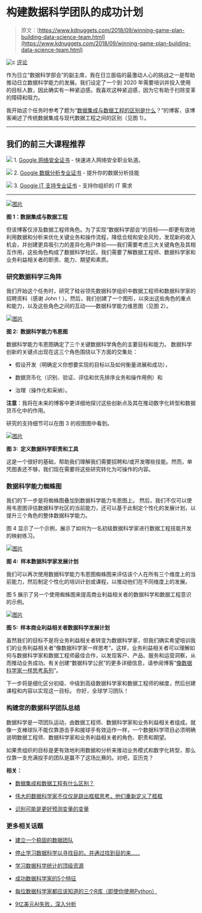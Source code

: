 # 构建数据科学团队的成功计划

> 原文：[https://www.kdnuggets.com/2018/09/winning-game-plan-building-data-science-team.html](https://www.kdnuggets.com/2018/09/winning-game-plan-building-data-science-team.html)

![c](../Images/3d9c022da2d331bb56691a9617b91b90.png) [评论](#comments)

作为日立“数据科学部会”的副主席，我在日立面临的最激动人心的挑战之一是帮助推动日立数据科学能力的发展。我们设定了一个到 2020 年需要培训并投入使用的目标人数，因此确实有一种紧迫感。我喜欢这种紧迫感，因为它有助于扫除变革的障碍和阻力。

我开始这个任务时参考了题为“[数据集成与数据工程的区别是什么](https://www.linkedin.com/pulse/whats-difference-between-data-integration-engineering-bill-schmarzo/)？”的博客，该博客阐述了传统数据集成与现代数据工程之间的区别（见图 1）。

* * *

## 我们的前三大课程推荐

![](../Images/0244c01ba9267c002ef39d4907e0b8fb.png) 1\. [Google 网络安全证书](https://www.kdnuggets.com/google-cybersecurity) - 快速进入网络安全职业轨道。

![](../Images/e225c49c3c91745821c8c0368bf04711.png) 2\. [Google 数据分析专业证书](https://www.kdnuggets.com/google-data-analytics) - 提升你的数据分析技能

![](../Images/0244c01ba9267c002ef39d4907e0b8fb.png) 3\. [Google IT 支持专业证书](https://www.kdnuggets.com/google-itsupport) - 支持你组织的 IT 需求

* * *

[![图片](../Images/7ab09b98994bc48bc8c8a671f04ce5cb.png)](https://image.ibb.co/kkrsCK/schmarzo_data_science_team_1.png)

**图 1：数据集成与数据工程**

但该博客仅涉及数据工程师角色。为了实现“数据科学部会”的目标——即更有效地利用数据和分析来优化关键业务和操作流程，降低合规和安全风险，发现新的收入机会，并创建更具吸引力的差异化用户体验——我们需要考虑三大关键角色及其相互作用，这些角色构成了数据科学社区。我们需要了解数据工程师、数据科学家和业务利益相关者的职责、能力、期望和素质。

### **研究数据科学三角阵**

我们开始这个任务时，研究了硅谷领先数据科学组织中数据工程师和数据科学家的招聘资料（感谢 John！）。然后，我们创建了一个图形，以突出这些角色的重点和能力，以及这些角色之间的互动——数据科学能力维恩图（见图 2）。

[![图片](../Images/170552e6e557f0b7a6a9057e5d4361a7.png)](https://image.ibb.co/hK1sCK/schmarzo_data_science_team_2.png)

**图 2:  数据科学能力韦恩图**

数据科学能力韦恩图确定了三个关键数据科学角色的主要目标和能力。 数据科学创新的关键点出现在这三个角色围绕以下方面的交集处：

+   假设开发（明确定义你想要实现的目标以及如何衡量进展和成功），

+   数据货币化（识别、验证、评估和优先排序业务和操作用例）和

+   治理（操作化和采纳）。

**注意**：我将在未来的博客中更详细地探讨这些创新点及其在推动数字化转型和数据货币化中的作用。

研究的支持细节可以在图 3 的视图图中看到。

[![图片](../Images/63785aeac287b77849712e0f83310126.png)](https://image.ibb.co/ggiDHK/image2.png)

**图 3:  定义数据科学职责和工具**

这是一个很好的基础，帮助我们理解我们需要招聘和/或开发哪些技能。然而，单凭图表还不够，我们现在需要将这些研究转化为可操作的内容。

### **数据科学能力蜘蛛图**

我们的下一步是将蜘蛛图叠加到数据科学能力韦恩图上。 然后，我们不仅可以使用韦恩图评估数据科学社区的当前能力，还可以基于此制定个性化的发展计划，以提升三个角色的整体数据科学能力。

图 4 显示了一个示例，展示了如何为一名初级数据科学家进行数据工程技能开发的映射练习。

[![图片](../Images/74e88bd6288a28f25b3e792a25b253d3.png)](https://image.ibb.co/jQnAzz/schmarzo_data_science_team_4.png)

**图 4:  样本数据科学家发展计划**

我们可以再次使用数据科学能力韦恩图蜘蛛图来评估该个人在所有三个维度上的当前能力，然后制定个性化的培训计划或课程，以推动他们在不同维度上的发展。

图 5 展示了另一个使用蜘蛛图来提高商业利益相关者的数据科学和数据工程意识的示例。

[![图片](../Images/220663303e25dcccab3490162706ab66.png)](https://image.ibb.co/ghZqzz/schmarzo_data_science_team_5.png)

**图 5:  样本商业利益相关者数据科学发展计划**

虽然我们的目标不是将业务利益相关者转变为数据科学家，但我们确实希望培训我们的业务利益相关者“像数据科学家一样思考”。这样，业务利益相关者可以理解如何与数据科学家和数据工程师最佳合作，以发现客户、产品、服务和运营洞察，从而推动业务成功。有关创建“数据科学公民”的更多详细信息，请参阅博客“[像数据科学家一样思考系列](https://www.linkedin.com/pulse/refined-thinking-like-data-scientist-series-bill-schmarzo/)”。

下一步将是细化区分初级、中级到高级数据科学家和数据工程师的梯度，然后创建课程和内容以实现这一目标。 你好，全球学习团队！

### **构建您的数据科学团队总结**

数据科学是一项团队运动，由数据工程师、数据科学家和业务利益相关者组成。就像一支棒球队不能仅靠游击手和接球手有效运作一样，一个数据科学项目必须明确说明数据工程师、数据科学家和业务利益相关者的角色、职责和期望。

如果贵组织的目标是更有效地利用数据和分析来推动业务模式和数字化转型，那么仅靠一支充满投手的团队是赢不了这场比赛的。对吧，亚历克？

**相关：**

+   [数据集成和数据工程有什么区别？](/2018/06/difference-between-data-integration-data-engineering.html)

+   [伟大的数据科学家不仅仅是跳出框框思考，他们重新定义了框框](/2018/03/great-data-scientists-think-outside-redefine-box.html)

+   [识别可能是更好预测变量的变量](/2017/02/schmarzo-variables-better-predictors.html)

### 更多相关话题

+   [建立一个稳固的数据团队](https://www.kdnuggets.com/2021/12/build-solid-data-team.html)

+   [停止学习数据科学以寻找目的，并通过找到目的来……](https://www.kdnuggets.com/2021/12/stop-learning-data-science-find-purpose.html)

+   [学习数据科学统计的顶级资源](https://www.kdnuggets.com/2021/12/springboard-top-resources-learn-data-science-statistics.html)

+   [成功数据科学家的5个特征](https://www.kdnuggets.com/2021/12/5-characteristics-successful-data-scientist.html)

+   [每位数据科学家都应该知道的三个R库（即使你使用Python）](https://www.kdnuggets.com/2021/12/three-r-libraries-every-data-scientist-know-even-python.html)

+   [9亿美元AI失败，深入分析](https://www.kdnuggets.com/2021/12/9b-ai-failure-examined.html)
